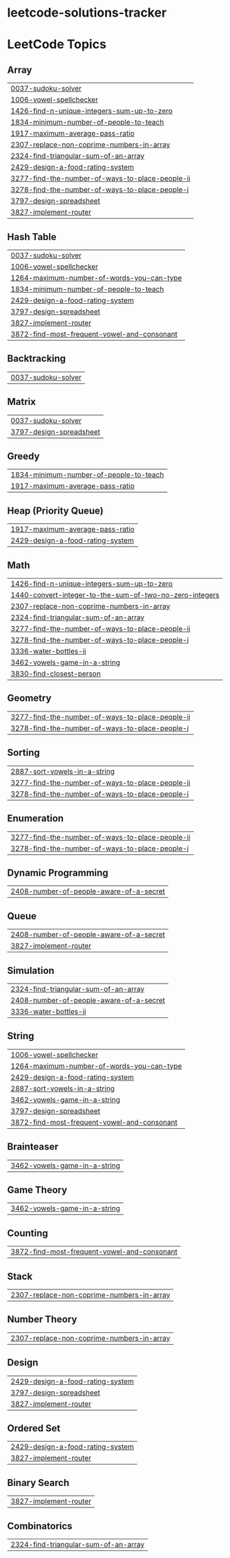 # leetcode-solutions-tracker
<!---LeetCode Topics Start-->
# LeetCode Topics
## Array
|  |
| ------- |
| [0037-sudoku-solver](https://github.com/Prakhar-gith/leetcode-solutions-tracker/tree/master/0037-sudoku-solver) |
| [1006-vowel-spellchecker](https://github.com/Prakhar-gith/leetcode-solutions-tracker/tree/master/1006-vowel-spellchecker) |
| [1426-find-n-unique-integers-sum-up-to-zero](https://github.com/Prakhar-gith/leetcode-solutions-tracker/tree/master/1426-find-n-unique-integers-sum-up-to-zero) |
| [1834-minimum-number-of-people-to-teach](https://github.com/Prakhar-gith/leetcode-solutions-tracker/tree/master/1834-minimum-number-of-people-to-teach) |
| [1917-maximum-average-pass-ratio](https://github.com/Prakhar-gith/leetcode-solutions-tracker/tree/master/1917-maximum-average-pass-ratio) |
| [2307-replace-non-coprime-numbers-in-array](https://github.com/Prakhar-gith/leetcode-solutions-tracker/tree/master/2307-replace-non-coprime-numbers-in-array) |
| [2324-find-triangular-sum-of-an-array](https://github.com/Prakhar-gith/leetcode-solutions-tracker/tree/master/2324-find-triangular-sum-of-an-array) |
| [2429-design-a-food-rating-system](https://github.com/Prakhar-gith/leetcode-solutions-tracker/tree/master/2429-design-a-food-rating-system) |
| [3277-find-the-number-of-ways-to-place-people-ii](https://github.com/Prakhar-gith/leetcode-solutions-tracker/tree/master/3277-find-the-number-of-ways-to-place-people-ii) |
| [3278-find-the-number-of-ways-to-place-people-i](https://github.com/Prakhar-gith/leetcode-solutions-tracker/tree/master/3278-find-the-number-of-ways-to-place-people-i) |
| [3797-design-spreadsheet](https://github.com/Prakhar-gith/leetcode-solutions-tracker/tree/master/3797-design-spreadsheet) |
| [3827-implement-router](https://github.com/Prakhar-gith/leetcode-solutions-tracker/tree/master/3827-implement-router) |
## Hash Table
|  |
| ------- |
| [0037-sudoku-solver](https://github.com/Prakhar-gith/leetcode-solutions-tracker/tree/master/0037-sudoku-solver) |
| [1006-vowel-spellchecker](https://github.com/Prakhar-gith/leetcode-solutions-tracker/tree/master/1006-vowel-spellchecker) |
| [1264-maximum-number-of-words-you-can-type](https://github.com/Prakhar-gith/leetcode-solutions-tracker/tree/master/1264-maximum-number-of-words-you-can-type) |
| [1834-minimum-number-of-people-to-teach](https://github.com/Prakhar-gith/leetcode-solutions-tracker/tree/master/1834-minimum-number-of-people-to-teach) |
| [2429-design-a-food-rating-system](https://github.com/Prakhar-gith/leetcode-solutions-tracker/tree/master/2429-design-a-food-rating-system) |
| [3797-design-spreadsheet](https://github.com/Prakhar-gith/leetcode-solutions-tracker/tree/master/3797-design-spreadsheet) |
| [3827-implement-router](https://github.com/Prakhar-gith/leetcode-solutions-tracker/tree/master/3827-implement-router) |
| [3872-find-most-frequent-vowel-and-consonant](https://github.com/Prakhar-gith/leetcode-solutions-tracker/tree/master/3872-find-most-frequent-vowel-and-consonant) |
## Backtracking
|  |
| ------- |
| [0037-sudoku-solver](https://github.com/Prakhar-gith/leetcode-solutions-tracker/tree/master/0037-sudoku-solver) |
## Matrix
|  |
| ------- |
| [0037-sudoku-solver](https://github.com/Prakhar-gith/leetcode-solutions-tracker/tree/master/0037-sudoku-solver) |
| [3797-design-spreadsheet](https://github.com/Prakhar-gith/leetcode-solutions-tracker/tree/master/3797-design-spreadsheet) |
## Greedy
|  |
| ------- |
| [1834-minimum-number-of-people-to-teach](https://github.com/Prakhar-gith/leetcode-solutions-tracker/tree/master/1834-minimum-number-of-people-to-teach) |
| [1917-maximum-average-pass-ratio](https://github.com/Prakhar-gith/leetcode-solutions-tracker/tree/master/1917-maximum-average-pass-ratio) |
## Heap (Priority Queue)
|  |
| ------- |
| [1917-maximum-average-pass-ratio](https://github.com/Prakhar-gith/leetcode-solutions-tracker/tree/master/1917-maximum-average-pass-ratio) |
| [2429-design-a-food-rating-system](https://github.com/Prakhar-gith/leetcode-solutions-tracker/tree/master/2429-design-a-food-rating-system) |
## Math
|  |
| ------- |
| [1426-find-n-unique-integers-sum-up-to-zero](https://github.com/Prakhar-gith/leetcode-solutions-tracker/tree/master/1426-find-n-unique-integers-sum-up-to-zero) |
| [1440-convert-integer-to-the-sum-of-two-no-zero-integers](https://github.com/Prakhar-gith/leetcode-solutions-tracker/tree/master/1440-convert-integer-to-the-sum-of-two-no-zero-integers) |
| [2307-replace-non-coprime-numbers-in-array](https://github.com/Prakhar-gith/leetcode-solutions-tracker/tree/master/2307-replace-non-coprime-numbers-in-array) |
| [2324-find-triangular-sum-of-an-array](https://github.com/Prakhar-gith/leetcode-solutions-tracker/tree/master/2324-find-triangular-sum-of-an-array) |
| [3277-find-the-number-of-ways-to-place-people-ii](https://github.com/Prakhar-gith/leetcode-solutions-tracker/tree/master/3277-find-the-number-of-ways-to-place-people-ii) |
| [3278-find-the-number-of-ways-to-place-people-i](https://github.com/Prakhar-gith/leetcode-solutions-tracker/tree/master/3278-find-the-number-of-ways-to-place-people-i) |
| [3336-water-bottles-ii](https://github.com/Prakhar-gith/leetcode-solutions-tracker/tree/master/3336-water-bottles-ii) |
| [3462-vowels-game-in-a-string](https://github.com/Prakhar-gith/leetcode-solutions-tracker/tree/master/3462-vowels-game-in-a-string) |
| [3830-find-closest-person](https://github.com/Prakhar-gith/leetcode-solutions-tracker/tree/master/3830-find-closest-person) |
## Geometry
|  |
| ------- |
| [3277-find-the-number-of-ways-to-place-people-ii](https://github.com/Prakhar-gith/leetcode-solutions-tracker/tree/master/3277-find-the-number-of-ways-to-place-people-ii) |
| [3278-find-the-number-of-ways-to-place-people-i](https://github.com/Prakhar-gith/leetcode-solutions-tracker/tree/master/3278-find-the-number-of-ways-to-place-people-i) |
## Sorting
|  |
| ------- |
| [2887-sort-vowels-in-a-string](https://github.com/Prakhar-gith/leetcode-solutions-tracker/tree/master/2887-sort-vowels-in-a-string) |
| [3277-find-the-number-of-ways-to-place-people-ii](https://github.com/Prakhar-gith/leetcode-solutions-tracker/tree/master/3277-find-the-number-of-ways-to-place-people-ii) |
| [3278-find-the-number-of-ways-to-place-people-i](https://github.com/Prakhar-gith/leetcode-solutions-tracker/tree/master/3278-find-the-number-of-ways-to-place-people-i) |
## Enumeration
|  |
| ------- |
| [3277-find-the-number-of-ways-to-place-people-ii](https://github.com/Prakhar-gith/leetcode-solutions-tracker/tree/master/3277-find-the-number-of-ways-to-place-people-ii) |
| [3278-find-the-number-of-ways-to-place-people-i](https://github.com/Prakhar-gith/leetcode-solutions-tracker/tree/master/3278-find-the-number-of-ways-to-place-people-i) |
## Dynamic Programming
|  |
| ------- |
| [2408-number-of-people-aware-of-a-secret](https://github.com/Prakhar-gith/leetcode-solutions-tracker/tree/master/2408-number-of-people-aware-of-a-secret) |
## Queue
|  |
| ------- |
| [2408-number-of-people-aware-of-a-secret](https://github.com/Prakhar-gith/leetcode-solutions-tracker/tree/master/2408-number-of-people-aware-of-a-secret) |
| [3827-implement-router](https://github.com/Prakhar-gith/leetcode-solutions-tracker/tree/master/3827-implement-router) |
## Simulation
|  |
| ------- |
| [2324-find-triangular-sum-of-an-array](https://github.com/Prakhar-gith/leetcode-solutions-tracker/tree/master/2324-find-triangular-sum-of-an-array) |
| [2408-number-of-people-aware-of-a-secret](https://github.com/Prakhar-gith/leetcode-solutions-tracker/tree/master/2408-number-of-people-aware-of-a-secret) |
| [3336-water-bottles-ii](https://github.com/Prakhar-gith/leetcode-solutions-tracker/tree/master/3336-water-bottles-ii) |
## String
|  |
| ------- |
| [1006-vowel-spellchecker](https://github.com/Prakhar-gith/leetcode-solutions-tracker/tree/master/1006-vowel-spellchecker) |
| [1264-maximum-number-of-words-you-can-type](https://github.com/Prakhar-gith/leetcode-solutions-tracker/tree/master/1264-maximum-number-of-words-you-can-type) |
| [2429-design-a-food-rating-system](https://github.com/Prakhar-gith/leetcode-solutions-tracker/tree/master/2429-design-a-food-rating-system) |
| [2887-sort-vowels-in-a-string](https://github.com/Prakhar-gith/leetcode-solutions-tracker/tree/master/2887-sort-vowels-in-a-string) |
| [3462-vowels-game-in-a-string](https://github.com/Prakhar-gith/leetcode-solutions-tracker/tree/master/3462-vowels-game-in-a-string) |
| [3797-design-spreadsheet](https://github.com/Prakhar-gith/leetcode-solutions-tracker/tree/master/3797-design-spreadsheet) |
| [3872-find-most-frequent-vowel-and-consonant](https://github.com/Prakhar-gith/leetcode-solutions-tracker/tree/master/3872-find-most-frequent-vowel-and-consonant) |
## Brainteaser
|  |
| ------- |
| [3462-vowels-game-in-a-string](https://github.com/Prakhar-gith/leetcode-solutions-tracker/tree/master/3462-vowels-game-in-a-string) |
## Game Theory
|  |
| ------- |
| [3462-vowels-game-in-a-string](https://github.com/Prakhar-gith/leetcode-solutions-tracker/tree/master/3462-vowels-game-in-a-string) |
## Counting
|  |
| ------- |
| [3872-find-most-frequent-vowel-and-consonant](https://github.com/Prakhar-gith/leetcode-solutions-tracker/tree/master/3872-find-most-frequent-vowel-and-consonant) |
## Stack
|  |
| ------- |
| [2307-replace-non-coprime-numbers-in-array](https://github.com/Prakhar-gith/leetcode-solutions-tracker/tree/master/2307-replace-non-coprime-numbers-in-array) |
## Number Theory
|  |
| ------- |
| [2307-replace-non-coprime-numbers-in-array](https://github.com/Prakhar-gith/leetcode-solutions-tracker/tree/master/2307-replace-non-coprime-numbers-in-array) |
## Design
|  |
| ------- |
| [2429-design-a-food-rating-system](https://github.com/Prakhar-gith/leetcode-solutions-tracker/tree/master/2429-design-a-food-rating-system) |
| [3797-design-spreadsheet](https://github.com/Prakhar-gith/leetcode-solutions-tracker/tree/master/3797-design-spreadsheet) |
| [3827-implement-router](https://github.com/Prakhar-gith/leetcode-solutions-tracker/tree/master/3827-implement-router) |
## Ordered Set
|  |
| ------- |
| [2429-design-a-food-rating-system](https://github.com/Prakhar-gith/leetcode-solutions-tracker/tree/master/2429-design-a-food-rating-system) |
| [3827-implement-router](https://github.com/Prakhar-gith/leetcode-solutions-tracker/tree/master/3827-implement-router) |
## Binary Search
|  |
| ------- |
| [3827-implement-router](https://github.com/Prakhar-gith/leetcode-solutions-tracker/tree/master/3827-implement-router) |
## Combinatorics
|  |
| ------- |
| [2324-find-triangular-sum-of-an-array](https://github.com/Prakhar-gith/leetcode-solutions-tracker/tree/master/2324-find-triangular-sum-of-an-array) |
<!---LeetCode Topics End-->